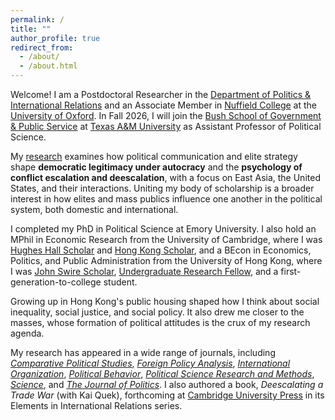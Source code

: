 ```yaml
---
permalink: /
title: ""
author_profile: true
redirect_from: 
  - /about/
  - /about.html
---
```


Welcome! I am a Postdoctoral Researcher in the [Department of Politics & International Relations](https://www.politics.ox.ac.uk) and an Associate Member in [Nuffield College](https://www.nuffield.ox.ac.uk) at the [University of Oxford](https://www.ox.ac.uk). In Fall 2026, I will join the [Bush School of Government & Public Service](https://bush.tamu.edu) at [Texas A&M University](https://www.tamu.edu) as Assistant Professor of Political Science.

My [research](https://eddy-yeung.github.io/research) examines how political communication and elite strategy shape **democratic legitimacy under autocracy** and the **psychology of conflict escalation and deescalation**, with a focus on East Asia, the United States, and their interactions. Uniting my body of scholarship is a broader interest in how elites and mass publics influence one another in the political system, both domestic and international.

I completed my PhD in Political Science at Emory University. I also hold an MPhil in Economic Research from the University of Cambridge, where I was [Hughes Hall Scholar](https://www.hughes.cam.ac.uk) and [Hong Kong Scholar](https://hkses.edb.gov.hk/en/index.html), and a BEcon in Economics, Politics, and Public Administration from the University of Hong Kong, where I was [John Swire Scholar](https://www.swire.com/en/community/scholarships.php), [Undergraduate Research Fellow](https://tl.hku.hk/urfp), and a first-generation-to-college student.

Growing up in Hong Kong's public housing shaped how I think about social inequality, social justice, and social policy. It also drew me closer to the masses, whose formation of political attitudes is the crux of my research agenda.

My research has appeared in a wide range of journals, including [_Comparative Political Studies_](https://journals.sagepub.com/home/cps), [_Foreign Policy Analysis_](https://academic.oup.com/fpa), [_International Organization_](https://www.cambridge.org/core/journals/international-organization), [_Political Behavior_](https://link.springer.com/journal/11109), [_Political Science Research and Methods_](https://www.cambridge.org/core/journals/political-science-research-and-methods), [_Science_](https://www.science.org/journal/science), and [_The Journal of Politics_](https://www.journals.uchicago.edu/toc/jop/current). I also authored a book, <em>Deescalating a Trade War</em> (with Kai Quek), forthcoming at [Cambridge University Press](https://www.cambridge.org/core/publications/elements/international-relations) in its Elements in International Relations series.